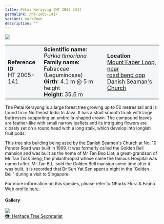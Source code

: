 ```yaml
---
title: Petai Kerayong (HT 2005 141)
permalink: /ht-2005-141/
variant: markdown
description: ""
---
```

<div class="isomer-image-wrapper">
<img src="/images/Heritage_trees_photos/rain_tree_ht_2005_45-habit.jpg">
</div><table style="minWidth: 100px; font-size: 18px; background: #F4F6F7">
<tbody><tr>
<td rowspan="1" colspan="1">
<strong>Reference ID</strong>
<br>HT 2005-141
</td>
<td rowspan="1" colspan="1">
<strong>Scientific name:</strong> <em>Parkia timoriana</em>
<br><strong>Family name:</strong> Fabaceae (Leguminosae)
<br><strong>Girth: </strong>4.1 m @ 5 m height
<br><strong>Height: </strong>35.6 m
</td>
<td rowspan="1" colspan="1">
<strong>Location</strong><a href="https://www.onemap.gov.sg/?lat=1.2730719999968958&amp;lng=103.81540899999591">
 <br>Mount Faber Loop, near<br>road bend opp Danish Seaman's Church</a>
</td>
</tr>
</tbody>
</table>
<p>The Petai Kerayong is a large forest tree growing up to 50 metres tall and is found from Northeast India to Java. It has a stout smooth trunk with large buttresses supporting an umbrella-shaped crown. The compound leaves are feather-like with small narrow leaflets and its intriguing flowers are closely set on a round head with a long stalk, which develop into longish fruit pods.</p>
  
<p>This tree sits  building being used by the Danish Seamen's Church at No. 10 Pender Road was built in 1909. It was formerly called the Golden Bell mansion and was built as the home of Mr Tan Boo Liat, a great-grandson of Mr Tan Tock Seng, the philanthropist whose name the famous Hospital was named after. Mr Tan B.L. sold the Golden Bell mansion some time after it was built. It is recorded that Dr Sun Yat Sen spent a night in the 'Golden Bell" during a visit to Singapore.</p>

<p>For more information on this species, please refer to NParks Flora &amp; Fauna Web profile <a href="https://www.nparks.gov.sg/florafaunaweb/flora/3/0/3053">here</a>.</p>

<h4><b>Gallery</b></h4>
<div class="isomer-card-grid">
<a href="/images/Heritage_trees_photos/rain_tree_ht_2005_45-habit.jpg" class="isomer-card">
<div class="isomer-card-image">
<div class="isomer-image-wrapper"><img src="/images/Heritage_trees_photos/rain_tree_ht_2005_45-habit.jpg"></div></div>
<div class="isomer-card-body"><div class="isomer-card-description">📷: Heritage Tree Secretariat</div></div></a><br></div>